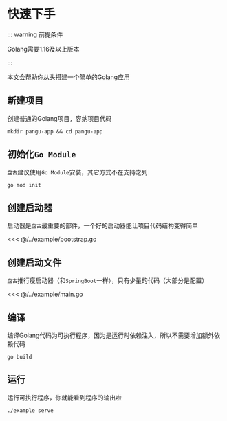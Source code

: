 # 快速下手

::: warning 前提条件
<!--@formatter:off-->
Golang需要1.16及以上版本
<!--@formatter:on-->
:::

本文会帮助你从头搭建一个简单的Golang应用

## 新建项目

创建普通的Golang项目，容纳项目代码

``` shell
mkdir pangu-app && cd pangu-app
```

## 初始化`Go Module`

`盘古`建议使用`Go Module`安装，其它方式不在支持之列

``` shell
go mod init
```

## 创建启动器

启动器是`盘古`最重要的部件，一个好的启动器能让项目代码结构变得简单

<<< @/../example/bootstrap.go

## 创建启动文件

`盘古`推行瘦启动器（和`SpringBoot`一样），只有少量的代码（大部分是配置）

<<< @/../example/main.go

## 编译

编译Golang代码为可执行程序，因为是运行时依赖注入，所以不需要增加额外依赖代码

``` shell
go build
```

## 运行

运行可执行程序，你就能看到程序的输出啦

``` shell
./example serve
```
